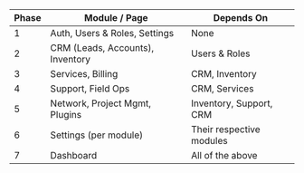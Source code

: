 | Phase | Module / Page                    | Depends On               |
| ----- | -------------------------------- | ------------------------ |
| 1     | Auth, Users & Roles, Settings    | None                     |
| 2     | CRM (Leads, Accounts), Inventory | Users & Roles            |
| 3     | Services, Billing                | CRM, Inventory           |
| 4     | Support, Field Ops               | CRM, Services            |
| 5     | Network, Project Mgmt, Plugins   | Inventory, Support, CRM  |
| 6     | Settings (per module)            | Their respective modules |
| 7     | Dashboard                        | All of the above         |
